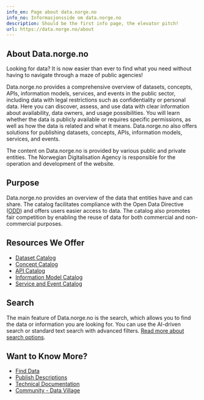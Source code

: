 ```yaml
---
info_en: Page about data.norge.no
info_no: Informasjonsside om data.norge.no
description: Should be the first info page, the elevator pitch!
url: https://data.norge.no/about
---
```


## About Data.norge.no

Looking for data? It is now easier than ever to find what you need without having to navigate through a maze of public agencies!

Data.norge.no provides a comprehensive overview of datasets, concepts, APIs, information models, services, and events in the public sector, including data with legal restrictions such as confidentiality or personal data. Here you can discover, assess, and use data with clear information about availability, data owners, and usage possibilities. You will learn whether the data is publicly available or requires specific permissions, as well as how the data is related and what it means. Data.norge.no also offers solutions for publishing datasets, concepts, APIs, information models, services, and events.

The content on Data.norge.no is provided by various public and private entities. The Norwegian Digitalisation Agency is responsible for the operation and development of the website.

## Purpose

Data.norge.no provides an overview of the data that entities have and can share. The catalog facilitates compliance with the Open Data Directive ([ODD](https://www.digdir.no/datadeling/oversikt-over-eu-regelverk-om-deling-og-bruk-av-data/3251#pne_datadirektivetopen_data_directive_odd)) and offers users easier access to data. The catalog also promotes fair competition by enabling the reuse of data for both commercial and non-commercial purposes.

## Resources We Offer

- [Dataset Catalog](https://data.norge.no/datasets)
- [Concept Catalog](https://data.norge.no/concepts)
- [API Catalog](https://data.norge.no/data-services)
- [Information Model Catalog](https://data.norge.no/information-models)
- [Service and Event Catalog](https://data.norge.no/public-services-and-events)

## Search

The main feature of Data.norge.no is the search, which allows you to find the data or information you are looking for. You can use the AI-driven search or standard text search with advanced filters. [Read more about search options](lenke).

## Want to Know More?

- [Find Data](lenke)
- [Publish Descriptions](lenke)
- [Technical Documentation](https://informasjonsforvaltning.github.io/)
- [Community - Data Village](https://datalandsbyen.norge.no/)
